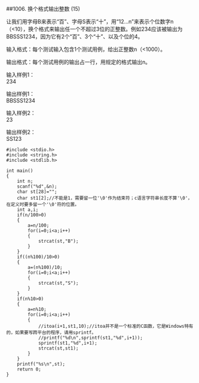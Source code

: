 ##1006. 换个格式输出整数 (15)  

让我们用字母B来表示“百”、字母S表示“十”，用“12...n”来表示个位数字n（<10），换个格式来输出任一个不超过3位的正整数。例如234应该被输出为BBSSS1234，因为它有2个“百”、3个“十”、以及个位的4。  

输入格式：每个测试输入包含1个测试用例，给出正整数n（<1000）。  

输出格式：每个测试用例的输出占一行，用规定的格式输出n。  

输入样例1：  
234  

输出样例1：  
BBSSS1234  

输入样例2：  
23  

输出样例2：  
SS123  

	#include <stdio.h>
	#include <string.h>
	#include <stdlib.h>
	
	int main()
	{
		int n;
		scanf("%d",&n);
		char st[28]="";
		char st1[2];//不能是1，需要留一位'\0'作为结束符；c语言字符串长度不算'\0'，在定义时要多留一个'\0'符的位置。 
		int a,i;
		if(n/100>0)
		{
			a=n/100;
			for(i=0;i<a;i++)
			{
				strcat(st,"B");
			}
		}
		if((n%100)/10>0)
		{
			a=(n%100)/10;
			for(i=0;i<a;i++)
			{
				strcat(st,"S");
			}
		}
		if(n%10>0)
		{
			a=n%10;
			for(i=0;i<a;i++)
			{
				//itoa(i+1,st1,10);//itoa并不是一个标准的C函数，它是Windows特有的，如果要写跨平台的程序，请用sprintf。
				//printf("%d\n",sprintf(st1,"%d",i+1));
				sprintf(st1,"%d",i+1);
				strcat(st,st1);
			}
		}	
		printf("%s\n",st);
		return 0;	
	}